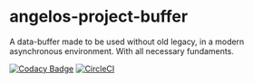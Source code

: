 # angelos-project-buffer
A data-buffer made to be used without old legacy, in a modern asynchronous environment. With all necessary fundaments.

[![Codacy Badge](https://api.codacy.com/project/badge/Grade/6d4c61e696284737b97d0b72a8888782)](https://app.codacy.com/gh/angelos-project/angelos-project-buffer?utm_source=github.com&utm_medium=referral&utm_content=angelos-project/angelos-project-buffer&utm_campaign=Badge_Grade_Settings)
[![CircleCI](https://circleci.com/gh/angelos-project/angelos-project-buffer/tree/master.svg?style=shield)](https://circleci.com/gh/angelos-project/angelos-project-buffer/tree/master)